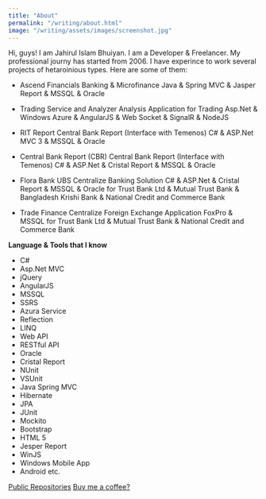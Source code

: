 ```yaml
---
title: "About"
permalink: "/writing/about.html"
image: "/writing/assets/images/screenshot.jpg"
---
```


Hi, guys! I am Jahirul Islam Bhuiyan. I am a Developer & Freelancer. My professional journy has started from 2006. I have experince to work several projects of hetaroinious types. Here are some of them:

- Ascend Financials
  Banking & Microfinance
  Java & Spring MVC & Jasper Report & MSSQL & Oracle

- Trading Service and Analyzer
  Analysis Application for Trading
  Asp.Net & Windows Azure & AngularJS & Web Socket & SignalR & NodeJS 

- RIT Report
  Central Bank Report (Interface with Temenos)
  C# & ASP.Net MVC 3 & MSSQL & Oracle

- Central Bank Report (CBR)
  Central Bank Report (Interface with Temenos)
  C# & ASP.Net & Cristal Report & MSSQL & Oracle

- Flora Bank UBS
  Centralize Banking Solution
  C# & ASP.Net & Cristal Report & MSSQL & Oracle
  for Trust Bank Ltd & Mutual Trust Bank & Bangladesh Krishi Bank & National Credit and Commerce Bank

- Trade Finance
  Centralize Foreign Exchange Application
  FoxPro & MSSQL
  for Trust Bank Ltd & Mutual Trust Bank & National Credit and Commerce Bank


**Language & Tools that I know**

- C# 
- Asp.Net MVC 
- jQuery 
- AngularJS 
- MSSQL 
- SSRS 
- Azura Service 
- Reflection 
- LINQ 
- Web API 
- RESTful API 
- Oracle 
- Cristal Report 
- NUnit 
- VSUnit 
- Java Spring MVC 
- Hibernate 
- JPA 
- JUnit 
- Mockito 
- Bootstrap 
- HTML 5 
- Jesper Report 
- WinJS 
- Windows Mobile App 
- Android 
etc. 

<a class="btn btn-danger" href="https://github.com/rajumjib?tab=repositories"><i class="fa fa-download"></i> Public Repositories</a> <a target="_blank" class="btn btn-warning" href="https://www.buymeacoffee.com/rajumjib"><i class="fa fa-coffee"></i> Buy me a coffee?</a>
